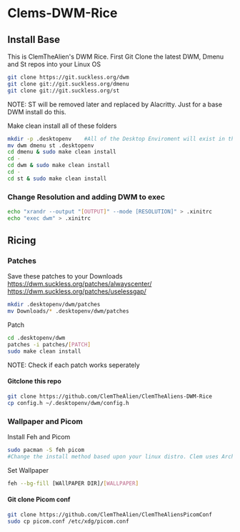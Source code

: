 # Clems-DWM-Rice
## Install Base 
This is ClemTheAlien's DWM Rice.
First Git Clone the latest DWM, Dmenu and St repos into your Linux OS
```sh 
git clone https://git.suckless.org/dwm
git clone git://git.suckless.org/dmenu
git clone git://git.suckless.org/st
```

NOTE: ST will be removed later and replaced by Alacritty. Just for a base DWM install do this.

Make clean install all of these folders
```sh
mkdir -p .desktopenv    #All of the Desktop Enviroment will exist in this dotfile 
mv dwm dmenu st .desktopenv
cd dmenu & sudo make clean install
cd -
cd dwm & sudo make clean install
cd -
cd st & sudo make clean install
```


### Change Resolution and adding DWM to exec 
```sh
echo "xrandr --output "[OUTPUT]" --mode [RESOLUTION]" > .xinitrc
echo "exec dwm" > .xinitrc
```

## Ricing
### Patches
Save these patches to your Downloads
https://dwm.suckless.org/patches/alwayscenter/
https://dwm.suckless.org/patches/uselessgap/

```sh
mkdir .desktopenv/dwm/patches
mv Downloads/* .desktopenv/dwm/patches
```

Patch

```sh
cd .desktopenv/dwm
patches -i patches/[PATCH]
sudo make clean install
```

NOTE: Check if each patch works seperately 

#### Gitclone this repo
```sh
git clone https://github.com/ClemTheAlien/ClemTheAliens-DWM-Rice
cp config.h ~/.desktopenv/dwm/config.h
```

### Wallpaper and Picom 
Install Feh and Picom
```sh
sudo pacman -S feh picom 
#Change the install method based upon your linux distro. Clem uses Arch currently.
```
Set Wallpaper 
```sh
feh --bg-fill [WAllPAPER DIR]/[WALLPAPER]
```

#### Git clone Picom conf
```sh
git clone https://github.com/ClemTheAlien/ClemTheAliensPicomConf
sudo cp picom.conf /etc/xdg/picom.conf
```

